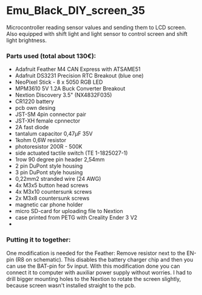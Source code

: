 # Emu_Black_DIY_screen_35
Microcontroller reading sensor values and sending them to LCD screen. Also equipped with shift light and light sensor to control screen and shift light brightness. 

### Parts used (total about 130€):
- Adafruit Feather M4 CAN Express with ATSAME51
- Adafruit DS3231 Precision RTC Breakout (blue one)
- NeoPixel Stick - 8 x 5050 RGB LED
- MPM3610 5V 1.2A Buck Converter Breakout
- Nextion Discovery 3.5" (NX4832F035)
- CR1220 battery
- pcb own desing
- JST-SM 4pin connector pair
- JST-XH female cpnnector
- 2A fast diode
- tantalum capacitor 0,47µF 35V
- 1kohm 0,6W resistor
- photoresistor 200R - 500K
- side actuated tactile switch (TE 1-1825027-1)
- 1row 90 degree pin header 2,54mm
- 2 pin DuPont style housing
- 3 pin DuPont style housing
- 0,22mm2 stranded wire (24 AWG)
- 4x M3x5 button head screws
- 4x M3x10 countersunk screws
- 2x M3x8 countersunk screws
- magnetic car phone holder
- micro SD-card for uploading file to Nextion
- case printed from PETG with Creality Ender 3 V2
- 
### Putting it to together:
One modification is needed for the Feather: Remove resistor next to the EN-pin (R8 on schematic). This disables the battery charger chip and then you can use the BAT-pin for 5v input. With this modification done you can connect it to computer with auxiliar power supply without worries. 
I had to drill bigger mounting holes to the Nextion to rotate the screen slightly, because screen wasn't installed straight to the pcb. 



